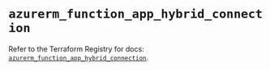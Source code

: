 # `azurerm_function_app_hybrid_connection`

Refer to the Terraform Registry for docs: [`azurerm_function_app_hybrid_connection`](https://registry.terraform.io/providers/hashicorp/azurerm/3.94.0/docs/resources/function_app_hybrid_connection).
